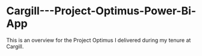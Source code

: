 # Cargill---Project-Optimus-Power-Bi-App
This is an overview for the Project Optimus I delivered during my tenure at Cargill.
